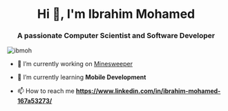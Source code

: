 <h1 align="center">Hi 👋, I'm Ibrahim Mohamed</h1>
<h3 align="center">A passionate Computer Scientist and Software Developer</h3>

<p align="left"> <img src="https://komarev.com/ghpvc/?username=ibmoh&label=Profile%20views&color=0e75b6&style=flat" alt="ibmoh" /> </p>

- 🔭 I’m currently working on [Minesweeper](https://github.com/IbMoh/MineSweeper)

- 🌱 I’m currently learning **Mobile Development**

- 📫 How to reach me **https://www.linkedin.com/in/ibrahim-mohamed-167a53273/**
